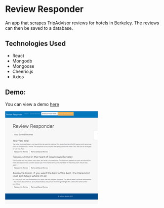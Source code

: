 # Review Responder
An app that scrapes TripAdvisor reviews for hotels in Berkeley. The reviews can then be saved to a database.

## Technologies Used
* React
* Mongodb
* Mongoose
* Cheerio.js
* Axios

## Demo:
You can view a demo [here](https://review-responder.herokuapp.com/) 

![Review Responder Screenshot](ReviewResponder300.png "WReview Responder Screenshot")